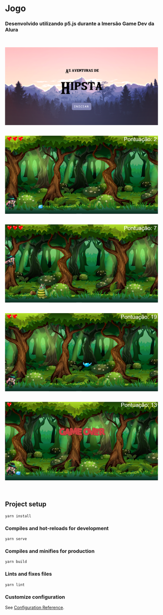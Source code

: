 # Jogo

<h3>Desenvolvido utilizando p5.js durante a Imersão Game Dev da Alura</h3>

<br>

<div align="center" style="margin-top: 15px;">
  <img alt="graficos1" title="Graficos1" src=".github/imagem1.png"/>
</div>

<br>

<div align="center" style="margin-top: 15px;">
  <img alt="grafico2" title="Grafico2" src=".github/imagem2.png"/>
</div>

<br>

<div align="center" style="margin-top: 15px;">
  <img alt="grafico3" title="Grafico3" src=".github/imagem3.png"/>
</div>

<br>

<div align="center" style="margin-top: 15px;">
  <img alt="grafico3" title="Grafico3" src=".github/imagem4.png"/>
</div>

<br>

<div align="center" style="margin-top: 15px;">
  <img alt="grafico3" title="Grafico3" src=".github/imagem5.png"/>
</div>

<br>
<br>

## Project setup
```
yarn install
```

### Compiles and hot-reloads for development
```
yarn serve
```

### Compiles and minifies for production
```
yarn build
```

### Lints and fixes files
```
yarn lint
```

### Customize configuration
See [Configuration Reference](https://cli.vuejs.org/config/).
